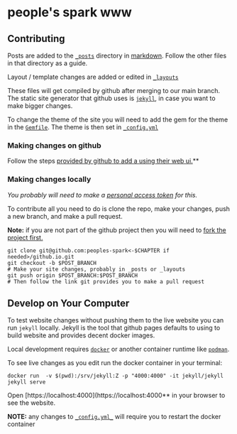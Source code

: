 # people's spark www


## Contributing

Posts are added to the [`_posts`](./_posts/) directory in
[markdown](https://docs.github.com/en/get-started/writing-on-github/getting-started-with-writing-and-formatting-on-github/basic-writing-and-formatting-syntax).
Follow the other files in that directory as a guide.

Layout / template changes are added or edited in [`_layouts`](./_layouts)

These files will get compiled by github after merging to our main branch. The
static site generator that github uses is
[`jekyll`](https://jekyllrb.com/docs/), in case you want to make bigger changes.

To change the theme of the site you will need to add the gem for the theme
in the [`Gemfile`](Gemfile). The theme is then set in [`_config.yml`](_config.yml)

### Making changes on github

Follow the steps [provided by github to add a using their web
ui.](https://docs.github.com/en/repositories/working-with-files/managing-files/adding-a-file-to-a-repository)**


### Making changes locally

_You probably will need to make a [personal access
token](https://docs.github.com/en/authentication/keeping-your-account-and-data-secure/creating-a-personal-access-token)
for this._

To contribute all you need to do is clone the repo, make your changes,
push a new branch, and make a pull request.

**Note:** if you are not part of the github project then you will need to [fork
the project first.](https://docs.github.com/en/get-started/quickstart/fork-a-repo)

```
git clone git@github.com:peoples-spark<-$CHAPTER if needed>/github.io.git
git checkout -b $POST_BRANCH
# Make your site changes, probably in _posts or _layouts
git push origin $POST_BRANCH:$POST_BRANCH
# Then follow the link git provides you to make a pull request
```

## Develop on Your Computer

To test website changes without pushing them to the live website you can run
`jekyll` locally. Jekyll is the tool that github pages defaults to using to
build website and provides decent docker images.

Local development requires [`docker`](https://www.docker.com/get-started/) or
another container runtime like [`podman`](https://podman.io/getting-started/).

To see live changes as you edit run the docker container in your terminal: 

```
docker run  -v $(pwd):/srv/jekyll:Z -p "4000:4000" -it jekyll/jekyll jekyll serve
```

Open [https://localhost:4000](https://localhost:4000** in your browser to see
the website.

**NOTE:** any changes to [`_config.yml_`](_config.yml_) will require you to
restart the docker container
